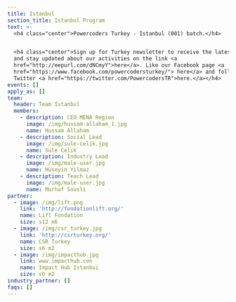 ```yaml
---
title: Istanbul
section_title: Istanbul Program
text: >-
  <h4 class="center">Powercoders Turkey - Istanbul (001) batch.</h4>


  <h4 class="center">Sign up for Turkey newsletter to receive the latest events
  and stay updated about our activities on the link <a
  href="http://eepurl.com/dNCmyY">here</a>. Like our Facebook page <a
  href="https://www.facebook.com/powercodersturkey/"> here</a> and follow us on
  Twitter <a href="https://twitter.com/PowercodersTR">here.</a></h4>
events: []
apply_as: []
team:
  header: Team Istanbul
  members:
    - description: CEO MENA Region
      image: /img/hussam-allaham_1.jpg
      name: Hussam Allaham
    - description: Social Lead
      image: /img/sule-celik.jpg
      name: Sule Celik
    - description: Industry Lead
      image: /img/male-user.jpg
      name: Hüseyin Yilmaz
    - description: Teach Lead
      image: /img/male-user.jpg
      name: Murhaf Sousli
partner:
  - image: /img/lift.png
    link: 'http://fondationlift.org/'
    name: Lift Fondation
    size: s12 m6
  - image: /img/csr_turkey.jpg
    link: 'http://csrturkey.org/'
    name: CSR Turkey
    size: s6 m2
  - image: /img/impacthub.jpg
    link: www.impacthub.con
    name: Impact Hub Istanbui
    size: s6 m2
industry_partner: []
faqs: []
---
```


